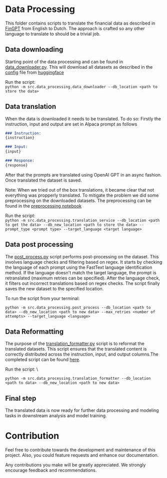 # Data Processing

This folder contains scripts to translate the financial data as described in [FinGPT]() from English to Dutch. The approach is crafted so any other language to translate to should be a trivial job.

## Data downloading

Starting point of the data processing and can be found in [data_downloader.py](./data_downloader.py). This will download all datasets as described in the [config](./config.ini) file from [huggingface](https://huggingface.co/)

Run the script: \
`python -m src.data_processing.data_downloader --db_location <path to store the data>`

## Data translation

When the data is downloaded it needs to be translated. To do so:
Firstly the instruction, input and output are set in Alpaca prompt as follows

``` markdown
### Instruction:
{instruction}

### Input:
{input}

### Response:
{response}
```

After that the prompts are translated using OpenAI GPT in an async fashion. Once translated the dataset is saved.

Note:
When we tried out of the box translations, it became clear that not everything was propperly translated. To mitigate the problem we did some preprocessing on the downloaded datasets. The preprocessing can be found in the [preprocessing notebook](../../notebooks/preprocess.ipynb)

Run the script: \
`python -m src.data_processing.translation_service --db_location <path to get the data> --db_new_location <path to store the data> --prompt_type <prompt type> --target_language <target language>`

## Data post processing

The [post_process.py](./post_process.py) script performs post-processing on the dataset. This involves language checks and filtering based on regex. It starts by checking the language of each prompt using the FastText language identification method. If the language doesn't match the target language, the prompt is retranslated (maximum retries can be specified). After the language check, it filters out incorrect translations based on regex checks. The script finally saves the new dataset to the specified location.

To run the script from your terminal:

`python -m src.data_processing.post_process --db_location <path to data> --db_new_location <path to new data> --max_retries <number of attempts> --target_language <language>`

## Data Reformatting

The purpose of the [translation_formatter.py](./translation_formatter.py) script is to reformat the translated datasets. This script ensures that the translated content is correctly distributed across the instruction, input, and output columns.The completed script can be found [here](./translation_formatter.py). 

Run the script: \

`python -m src.data_processing.translation_formatter --db_location <path to data> --db_new_location <path to new data>`

## Final step

The translated data is now ready for further data processing and modeling tasks in downstream analysis and model training.

# Contribution

Feel free to contribute towards the development and maintenance of this project. Also, you could feature requests and enhance our documentation.

Any contributions you make will be greatly appreciated. We strongly encourage feedback and recommendations.